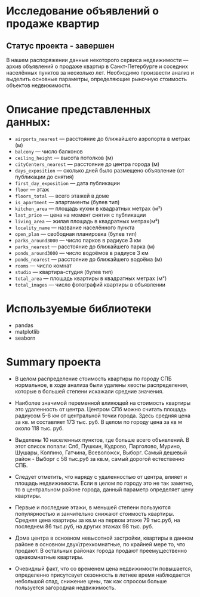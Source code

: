 # Исследование объявлений о продаже квартир
## Статус проекта - завершен

В нашем распоряжении данные некоторого сервиса недвижимости — архив объявлений о продаже квартир в Санкт-Петербурге и соседних населённых пунктов за несколько лет. Необходимо произвести анализ и выделить основные параметры, определяющие рыночную стоимость объектов недвижимости.

# Описание представленных данных:
- `airports_nearest` — расстояние до ближайшего аэропорта в метрах (м)
- `balcony` — число балконов
- `ceiling_height` — высота потолков (м)
- `cityCenters_nearest` — расстояние до центра города (м)
- `days_exposition` — сколько дней было размещено объявление (от публикации до снятия)
- `first_day_exposition` — дата публикации
- `floor` — этаж
- `floors_total` — всего этажей в доме
- `is_apartment` — апартаменты (булев тип)
- `kitchen_area` — площадь кухни в квадратных метрах (м²)
- `last_price` — цена на момент снятия с публикации
- `living_area` — жилая площадь в квадратных метрах(м²)
- `locality_name` — название населённого пункта
- `open_plan` — свободная планировка (булев тип)
- `parks_around3000` — число парков в радиусе 3 км
- `parks_nearest` — расстояние до ближайшего парка (м)
- `ponds_around3000` — число водоёмов в радиусе 3 км
- `ponds_nearest` — расстояние до ближайшего водоёма (м)
- `rooms` — число комнат
- `studio` — квартира-студия (булев тип)
- `total_area` — площадь квартиры в квадратных метрах (м²)
- `total_images` — число фотографий квартиры в объявлении

# Используемые библиотеки

- pandas
- matplotlib
- seaborn

# Summary проекта

- В целом распределение стоимость квартиры по городу СПБ нормальное, в ходе анализа были удалены хвосты распределения, которые в большей степени искажали средние значения.

- Наиболее значимой переменной влияющей на стоимость квартиры это удаленность от центра. Центром СПб можно считать площадь радиусом 5-6 км от центральной точки города. Здесь средняя цена за кв. м составляет 173 тыс. руб. В целом по городу цена за кв м около 118 тыс. руб.

- Выделены 10 населенных пунктов, где больше всего объявлений. В этот список попали: Спб, Пушкин, Кудрово, Парголово, Мурино, Шушары, Колпино, Гатчина, Всеволожск, Выборг. Самый дешевый район - Выборг с 58 тыс.руб за кв.м, самый дорогой естественно СПБ.

- Следует отметить, что наряду с удаленностью от центра, влияет и площадь недвижимости. Если в целом по городу это не так заметно, то в центральном районе города, данный параметр определяет цену квартиры.

- Первые и последние этажи, в меньшей степени пользуются популярностью и занчительно снижают стоимость квартиры. Средняя цена квартиры за кв.м на первом этаже 79 тыс.руб, на последнем 86 тыс.руб, на других этажах 98 тыс. руб.

- Дома центра в основном невысотной застройки, квартиры в данном районе в основном двух\трехкомнатные, по крайней мере то, что продают. В остальных районах города продают преемущественно однакомнатные квартиры.

- Очевидный факт, что со временем цена недвижимости повышается, определенно присутсвует сезонность в летнее время наблюдается небольшой спад, снижение цены, так как спросом больше пользуется загородная недвижимость.
